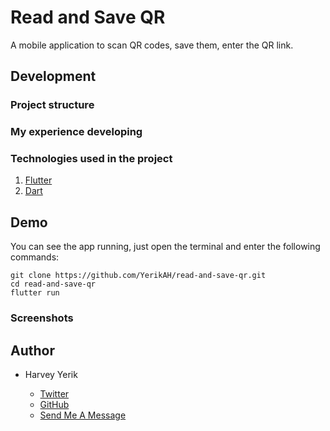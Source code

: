 # Read and Save QR
A mobile application to scan QR codes, save them, enter the QR link. 


## Development 

### Project structure




### My experience developing


### Technologies used in the project

1. [Flutter](https://flutter.dev/)
2. [Dart](https://dart.dev/)

## Demo 

You can see the app running, just open the terminal and enter the following commands:
```
git clone https://github.com/YerikAH/read-and-save-qr.git
cd read-and-save-qr
flutter run
```
### Screenshots



## Author

- Harvey Yerik

    - [Twitter](https://twitter.com/yerikhar)
    - [GitHub](https://github.com/YerikAH)
    - [Send Me A Message](https://yerikah.github.io/send-me-a-message/dist/)
